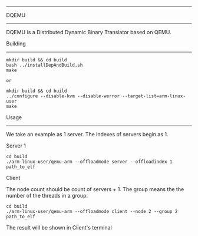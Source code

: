 -----------------------------

DQEMU

------------

DQEMU is a Distributed Dynamic Binary Translator based on QEMU. 



Building

----------------------------

```shell
mkdir build && cd build
bash ../installDepAndBuild.sh
make

or

mkdir build && cd build
../configure --disable-kvm --disable-werror --target-list=arm-linux-user
make
```

Usage

---

We take an example as 1 server. The indexes of servers begin as 1. 

Server 1

```shell
cd build
./arm-linux-user/qemu-arm --offloadmode server --offloadindex 1 path_to_elf
```

Client

The node count should be count of servers + 1. The group means the the number of the threads in a group. 

```shell
cd build
./arm-linux-user/qemu-arm --offloadmode client --node 2 --group 2 path_to_elf
```

The result will be shown in Client's terminal

